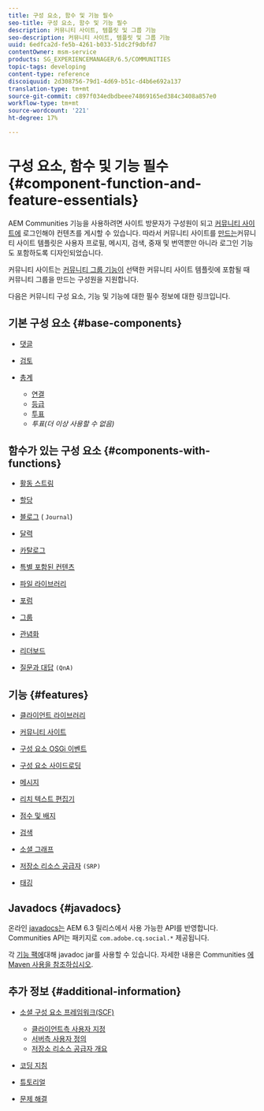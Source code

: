 ```yaml
---
title: 구성 요소, 함수 및 기능 필수
seo-title: 구성 요소, 함수 및 기능 필수
description: 커뮤니티 사이트, 템플릿 및 그룹 기능
seo-description: 커뮤니티 사이트, 템플릿 및 그룹 기능
uuid: 6edfca2d-fe5b-4261-b033-51dc2f9dbfd7
contentOwner: msm-service
products: SG_EXPERIENCEMANAGER/6.5/COMMUNITIES
topic-tags: developing
content-type: reference
discoiquuid: 2d308756-79d1-4d69-b51c-d4b6e692a137
translation-type: tm+mt
source-git-commit: c897f034edbdbeee74869165ed384c3408a857e0
workflow-type: tm+mt
source-wordcount: '221'
ht-degree: 17%

---
```



# 구성 요소, 함수 및 기능 필수  {#component-function-and-feature-essentials}

AEM Communities 기능을 사용하려면 사이트 방문자가 구성원이 되고 [커뮤니티 사이트에](overview.md#communitiessites) 로그인해야 컨텐츠를 게시할 수 있습니다. 따라서 커뮤니티 사이트를 [만드는](sites.md)커뮤니티 사이트 템플릿은 [](sites-console.md)사용자 프로필, 메시지, 검색, 중재 및 번역뿐만 아니라 로그인 기능도 포함하도록 디자인되었습니다.

커뮤니티 사이트는 [커뮤니티 그룹 기능이](functions.md#groups-function) 선택한 커뮤니티 사이트 템플릿에 포함될 때 커뮤니티 그룹을 만드는 구성원을 지원합니다.

다음은 커뮤니티 구성 요소, 기능 및 기능에 대한 필수 정보에 대한 링크입니다.

## 기본 구성 요소 {#base-components}

* [댓글](essentials-comments.md)
* [검토](reviews-basics.md)
* [총계](tally.md)

   * [연결](essentials-liking.md)
   * [등급](rating-basics.md)
   * [투표](essentials-voting.md)
   * *투표(더 이상 사용할 수 없음)*

## 함수가 있는 구성 요소 {#components-with-functions}

* [활동 스트림](essentials-activities.md)
* [할당](essentials-assignments.md)
* [블로그](blog-developer-basics.md) ( `Journal`)

* [달력](calendar-basics-for-developers.md)
* [카탈로그](catalog-developer-essentials.md)
* [특별 포함된 컨텐츠](essentials-featured.md)
* [파일 라이브러리](essentials-file-library.md)
* [포럼](essentials-forum.md)
* [그룹](essentials-groups.md)
* [관념화](ideation.md)
* [리더보드](leaderboard.md)
* [질문과 대답](qna-essentials.md) `(QnA)`

## 기능 {#features}

* [클라이언트 라이브러리](clientlibs.md)
* [커뮤니티 사이트](sites-for-developers.md)
* [구성 요소 OSGi 이벤트](events.md)
* [구성 요소 사이드로딩](sideloading.md)
* [메시지](essentials-messaging.md)
* [리치 텍스트 편집기](rte.md)
* [점수 및 배지](configure-scoring.md)
* [검색](search-implementation.md)
* [소셜 그래프](essentials-socialgraph.md)
* [저장소 리소스 공급자](srp-and-ugc.md) `(SRP)`

* [태깅](tag.md)

## Javadocs {#javadocs}

온라인 [javadocs는](../../help/sites-developing/reference-materials.md) AEM 6.3 릴리스에서 사용 가능한 API를 반영합니다.
Communities API는 패키지로 `com.adobe.cq.social.*` 제공됩니다.

각 [기능 팩에](deploy-communities.md#latestfeaturepack)대해 javadoc jar를 사용할 수 있습니다. 자세한 내용은 Communities [에 Maven 사용을 참조하십시오](maven.md#javadocs).

## 추가 정보 {#additional-information}

* [소셜 구성 요소 프레임워크(SCF)](scf.md)

   * [클라이언트측 사용자 지정](client-customize.md)
   * [서버측 사용자 정의](server-customize.md)
   * [저장소 리소스 공급자 개요](srp.md)

* [코딩 지침](code-guide.md)
* [튜토리얼](tutorials.md)
* [문제 해결](troubleshooting.md)


